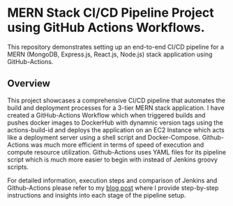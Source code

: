 # MERN Stack CI/CD Pipeline Project using GitHub Actions Workflows.

This repository demonstrates setting up an end-to-end CI/CD pipeline for a MERN (MongoDB, Express.js, React.js, Node.js) stack application using GitHub-Actions.

## Overview

This project showcases a comprehensive CI/CD pipeline that automates the build and deployment processes for a 3-tier MERN stack application.
I have created a GitHub-Actions Workflow which when triggered builds and pushes docker images to DockerHub with dynamnic version tags using the actions-build-id and deploys the application on an EC2 Instance which acts like a deployment server using a shell script and Docker-Compose.
Github-Actions was much more efficient in terms of speed of execution and compute resource utilization. Github-Actions uses YAML files for its pipeline script which is much more easier to begin with instead of Jenkins groovy scripts.

For detailed information, execution steps and comparison of Jenkins and Github-Actions please refer to my [blog post](https://amaansayyed.hashnode.dev/automating-mern-stack-deployment-with-github-actions-cicd-pipeline) where I provide step-by-step instructions and insights into each stage of the pipeline setup.
